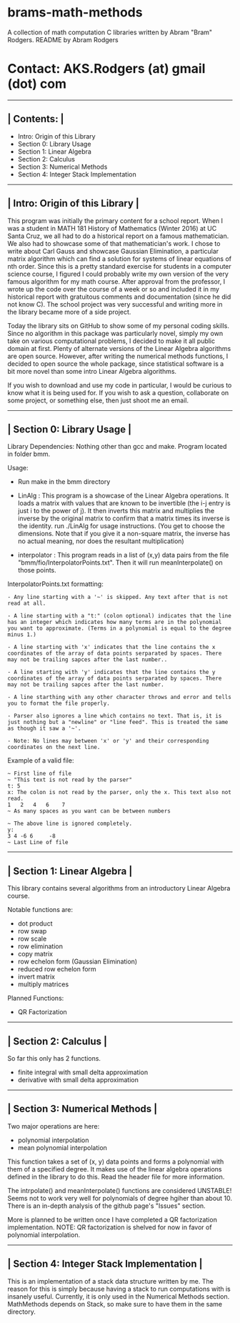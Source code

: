 # brams-math-methods
A collection of math computation C libraries written by Abram "Bram" Rodgers.
README by Abram Rodgers
# Contact: AKS.Rodgers (at) gmail (dot) com
-------------
| Contents: |
-------------
- Intro: Origin of this Library
- Section 0: Library Usage
- Section 1: Linear Algebra
- Section 2: Calculus
- Section 3: Numerical Methods
- Section 4: Integer Stack Implementation

---------------------------------
| Intro: Origin of this Library |
---------------------------------
This program was initially the primary content for a school report. When I was a student in MATH 181 History of Mathematics (Winter 2016) at UC Santa Cruz, we all had to do a historical report on a famous mathematician. We also had to showcase some of that mathematician's work. I chose to write about Carl Gauss and showcase Gaussian Elimination, a particular matrix algorithm which can find a solution for systems of linear equations of nth order. Since this is a pretty standard exercise for students in a computer science course, I figured I could probably write my own version of the very famous algorithm for my math course. After approval from the professor, I wrote up the code over the course of a week or so and included it in my historical report with gratuitous comments and documentation (since he did not know C). The school project was very successful and writing more in the library became more of a side project.

Today the library sits on GitHub to show some of my personal coding skills. Since no algorithm in this package was particularly novel, simply my own take on various computational problems, I decided to make it all public domain at first. Plenty of alternate versions of the Linear Algebra algorithms are open source. However, after writing the numerical methods functions, I decided to open source the whole package, since statistical software is a bit more novel than some intro Linear Algebra algorithms.

If you wish to download and use my code in particular, I would be curious to know what it is being used for. If you wish to ask a question, collaborate on some project, or something else, then just shoot me an email.


----------------------------
| Section 0: Library Usage |
----------------------------
Library Dependencies: Nothing other than gcc and make. Program located in folder bmm.

Usage:

- Run make in the bmm directory

- LinAlg : This program is a showcase of the Linear Algebra operations. It loads a matrix with values that are known to be invertible (the i-j entry is just i to the power of j). It then inverts this matrix and multiplies the inverse by the original matrix to confirm that a matrix times its inverse is the identity. run ./LinAlg for usage instructions. (You get to choose the dimensions. Note that if you give it a non-square matrix, the inverse has no actual meaning, nor does the resultant multiplication)

- interpolator : This program reads in a list of (x,y) data pairs from the file "bmm/fio/InterpolatorPoints.txt". Then it will run meanInterpolate() on those points.

InterpolatorPoints.txt formatting:

    - Any line starting with a '~' is skipped. Any text after that is not read at all.

    - A line starting with a "t:" (colon optional) indicates that the line has an integer which indicates how many terms are in the polynomial you want to approximate. (Terms in a polynomial is equal to the degree minus 1.)

    - A line starting with 'x' indicates that the line contains the x coordinates of the array of data points serparated by spaces. There may not be trailing sapces after the last number..

    - A line starting with 'y' indicates that the line contains the y coordinates of the array of data points serparated by spaces. There may not be trailing sapces after the last number.

    - A line starthing with any other character throws and error and tells you to format the file properly.

    - Parser also ignores a line which contains no text. That is, it is just nothing but a "newline" or "line feed". This is treated the same as though it saw a '~'.

    - Note: No lines may between 'x' or 'y' and their corresponding coordinates on the next line.

Example of a valid file:

    ~ First line of file
    ~ "This text is not read by the parser"
    t: 5
    x: The colon is not read by the parser, only the x. This text also not read.
    1   2   4   6    7
    ~ As many spaces as you want can be between numbers

    ~ The above line is ignored completely.
    y:
    3 4 -6 6     -8
    ~ Last Line of file

-----------------------------
| Section 1: Linear Algebra |
-----------------------------
This library contains several algorithms from an introductory Linear Algebra course.

Notable functions are:
- dot product
- row swap
- row scale
- row elimination
- copy matrix
- row echelon form (Gaussian Elimination)
- reduced row echelon form
- invert matrix
- multiply matrices

Planned Functions:
- QR Factorization

-----------------------
| Section 2: Calculus |
-----------------------
So far this only has 2 functions.
- finite integral with small delta approximation
- derivative with small delta approximation


--------------------------------
| Section 3: Numerical Methods |
--------------------------------
Two major operations are here:
- polynomial interpolation
- mean polynomial interpolation

This function takes a set of (x, y) data points and forms a polynomial with them of a specified degree. It makes use of the linear algebra operations defined in the library to do this. Read the header file for more information.

The intrpolate() and meanInterpolate() functions are considered UNSTABLE! Seems not to work very well for polynomials of degree hgiher than about 10. There is an in-depth analysis of the github page's "Issues" section.


More is planned to be written once I have completed a QR factorization implementation.
NOTE: QR factorization is shelved for now in favor of polynomial interpolation.

-------------------------------------------
| Section 4: Integer Stack Implementation |
-------------------------------------------
This is an implementation of a stack data structure written by me. The reason for this is simply because having a stack to run computations with is insanely useful. Currently, it is only used in the Numerical Methods section. MathMethods depends on Stack, so make sure to have them in the same directory.
